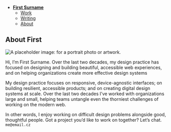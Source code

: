- [**First Surname**](./)
    - [Work](work/index.md)
    - [Writing](writing/index.md)
    - [About](about.md)

## About First

![A placeholder image: for a portrait photo or artwork.](img/about-portrait.jpg)

Hi, I’m First Surname. Over the last two decades, my design practice has focused on designing and building beautiful, accessible web experiences, and on helping organizations create more effective design systems

My design practice focuses on responsive, device-agnostic interfaces; on building resilient, accessible products; and on creating digital design systems at scale. Over the last two decades I’ve worked with organizations large and small, helping teams untangle even the thorniest challenges of working on the modern web.

In other words, I enjoy working on difficult design problems alongside good, thoughtful people. Got a project you’d like to work on together? Let’s chat. `me@email.cz`
